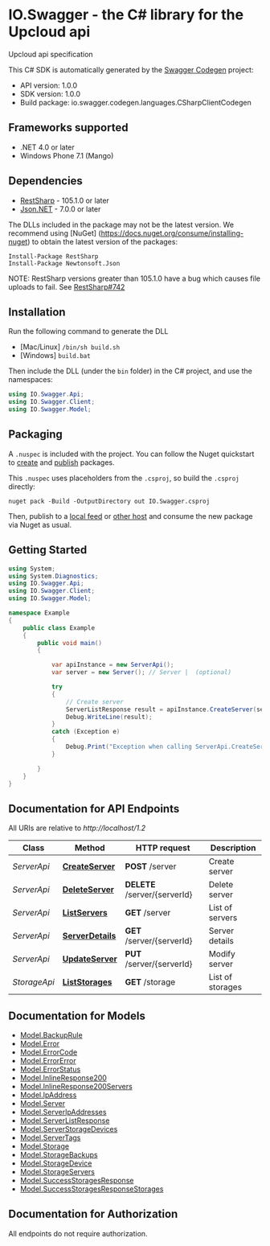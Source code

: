 # IO.Swagger - the C# library for the Upcloud api

Upcloud api specification

This C# SDK is automatically generated by the [Swagger Codegen](https://github.com/swagger-api/swagger-codegen) project:

- API version: 1.0.0
- SDK version: 1.0.0
- Build package: io.swagger.codegen.languages.CSharpClientCodegen

<a name="frameworks-supported"></a>
## Frameworks supported
- .NET 4.0 or later
- Windows Phone 7.1 (Mango)

<a name="dependencies"></a>
## Dependencies
- [RestSharp](https://www.nuget.org/packages/RestSharp) - 105.1.0 or later
- [Json.NET](https://www.nuget.org/packages/Newtonsoft.Json/) - 7.0.0 or later

The DLLs included in the package may not be the latest version. We recommend using [NuGet] (https://docs.nuget.org/consume/installing-nuget) to obtain the latest version of the packages:
```
Install-Package RestSharp
Install-Package Newtonsoft.Json
```

NOTE: RestSharp versions greater than 105.1.0 have a bug which causes file uploads to fail. See [RestSharp#742](https://github.com/restsharp/RestSharp/issues/742)

<a name="installation"></a>
## Installation
Run the following command to generate the DLL
- [Mac/Linux] `/bin/sh build.sh`
- [Windows] `build.bat`

Then include the DLL (under the `bin` folder) in the C# project, and use the namespaces:
```csharp
using IO.Swagger.Api;
using IO.Swagger.Client;
using IO.Swagger.Model;
```
<a name="packaging"></a>
## Packaging

A `.nuspec` is included with the project. You can follow the Nuget quickstart to [create](https://docs.microsoft.com/en-us/nuget/quickstart/create-and-publish-a-package#create-the-package) and [publish](https://docs.microsoft.com/en-us/nuget/quickstart/create-and-publish-a-package#publish-the-package) packages.

This `.nuspec` uses placeholders from the `.csproj`, so build the `.csproj` directly:

```
nuget pack -Build -OutputDirectory out IO.Swagger.csproj
```

Then, publish to a [local feed](https://docs.microsoft.com/en-us/nuget/hosting-packages/local-feeds) or [other host](https://docs.microsoft.com/en-us/nuget/hosting-packages/overview) and consume the new package via Nuget as usual.

<a name="getting-started"></a>
## Getting Started

```csharp
using System;
using System.Diagnostics;
using IO.Swagger.Api;
using IO.Swagger.Client;
using IO.Swagger.Model;

namespace Example
{
    public class Example
    {
        public void main()
        {

            var apiInstance = new ServerApi();
            var server = new Server(); // Server |  (optional) 

            try
            {
                // Create server
                ServerListResponse result = apiInstance.CreateServer(server);
                Debug.WriteLine(result);
            }
            catch (Exception e)
            {
                Debug.Print("Exception when calling ServerApi.CreateServer: " + e.Message );
            }

        }
    }
}
```

<a name="documentation-for-api-endpoints"></a>
## Documentation for API Endpoints

All URIs are relative to *http://localhost/1.2*

Class | Method | HTTP request | Description
------------ | ------------- | ------------- | -------------
*ServerApi* | [**CreateServer**](docs/ServerApi.md#createserver) | **POST** /server | Create server
*ServerApi* | [**DeleteServer**](docs/ServerApi.md#deleteserver) | **DELETE** /server/{serverId} | Delete server
*ServerApi* | [**ListServers**](docs/ServerApi.md#listservers) | **GET** /server | List of servers
*ServerApi* | [**ServerDetails**](docs/ServerApi.md#serverdetails) | **GET** /server/{serverId} | Server details
*ServerApi* | [**UpdateServer**](docs/ServerApi.md#updateserver) | **PUT** /server/{serverId} | Modify server
*StorageApi* | [**ListStorages**](docs/StorageApi.md#liststorages) | **GET** /storage | List of storages


<a name="documentation-for-models"></a>
## Documentation for Models

 - [Model.BackupRule](docs/BackupRule.md)
 - [Model.Error](docs/Error.md)
 - [Model.ErrorCode](docs/ErrorCode.md)
 - [Model.ErrorError](docs/ErrorError.md)
 - [Model.ErrorStatus](docs/ErrorStatus.md)
 - [Model.InlineResponse200](docs/InlineResponse200.md)
 - [Model.InlineResponse200Servers](docs/InlineResponse200Servers.md)
 - [Model.IpAddress](docs/IpAddress.md)
 - [Model.Server](docs/Server.md)
 - [Model.ServerIpAddresses](docs/ServerIpAddresses.md)
 - [Model.ServerListResponse](docs/ServerListResponse.md)
 - [Model.ServerStorageDevices](docs/ServerStorageDevices.md)
 - [Model.ServerTags](docs/ServerTags.md)
 - [Model.Storage](docs/Storage.md)
 - [Model.StorageBackups](docs/StorageBackups.md)
 - [Model.StorageDevice](docs/StorageDevice.md)
 - [Model.StorageServers](docs/StorageServers.md)
 - [Model.SuccessStoragesResponse](docs/SuccessStoragesResponse.md)
 - [Model.SuccessStoragesResponseStorages](docs/SuccessStoragesResponseStorages.md)


<a name="documentation-for-authorization"></a>
## Documentation for Authorization

All endpoints do not require authorization.

